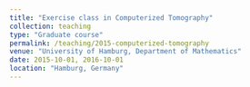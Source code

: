 ```yaml
---
title: "Exercise class in Computerized Tomography"
collection: teaching
type: "Graduate course"
permalink: /teaching/2015-computerized-tomography
venue: "University of Hamburg, Department of Mathematics"
date: 2015-10-01, 2016-10-01
location: "Hamburg, Germany"
---
```

